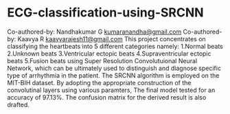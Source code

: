 # ECG-classification-using-SRCNN
Co-authored-by: Nandhakumar G <kumaranandha@gmail.com>
Co-authored-by: Kaavya R <kaavyarajesh11@gmail.com>
This project concentrates on classifying the heartbeats into 5 different categories namely:
1.Normal beats
2.Unknown beats
3.Ventricular ectopic beats
4.Supraventricular ectopic beats
5.Fusion beats
using Super Resolution Convolutuional Neural Network, which can be ultimately used to distinguish and diagnose specific type of arrhythmia in the patient. The SRCNN algorithm is employed on the MIT-BIH dataset. By adopting the appropriate construction of the convolutinal layers using various paramters, The final model tested for an accuracy of 97.13%. The confusion matrix for the derived result is also drafted. 
